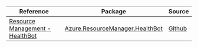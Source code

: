 | Reference | Package | Source |
|---|---|---|
|[Resource Management - HealthBot](resourcemanager.healthbot-readme.md)|[Azure.ResourceManager.HealthBot](https://www.nuget.org/packages/Azure.ResourceManager.HealthBot)|[Github](https://github.com/Azure/azure-sdk-for-net/blob/main/sdk/healthbot/Azure.ResourceManager.HealthBot)|
